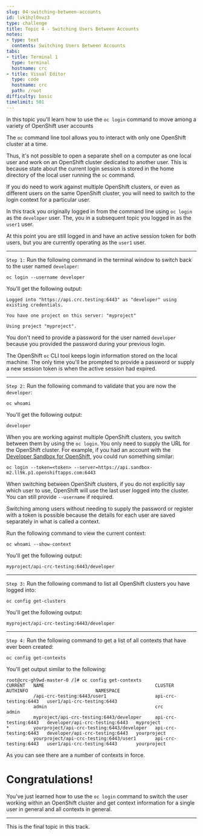 ```yaml
---
slug: 04-switching-between-accounts
id: lvk1hzl0nvz3
type: challenge
title: Topic 4 - Switching Users Between Accounts
notes:
- type: text
  contents: Switching Users Between Accounts
tabs:
- title: Terminal 1
  type: terminal
  hostname: crc
- title: Visual Editor
  type: code
  hostname: crc
  path: /root
difficulty: basic
timelimit: 501
---
```

In this topic you'll learn how to use the `oc login` command to move among a variety of OpenShift user accounts

The `oc` command line tool allows you to interact with only one OpenShift cluster at a time.

Thus, it's not possible to open a separate shell on a computer as one local user and work on an OpenShift cluster dedicated to another user. This is because state about the current login session is stored in the home directory of the local user running the `oc` command.

If you do need to work against multiple OpenShift clusters, or even as different users on the same OpenShift cluster, you will need to switch to the login context for a particular user.

In this track you originally logged in from the command line using `oc login` as the `developer` user. The, you in a subsequent topic you logged in as the `user1` user.

At this point you are still logged in and have an active session token for both users, but you are currently operating as the `user1` user.

----

`Step 1:` Run the following command in the terminal window to switch back to the user named `developer`:

```
oc login --username developer
```

You'll get the following output:

```
Logged into "https://api.crc.testing:6443" as "developer" using existing credentials.

You have one project on this server: "myproject"

Using project "myproject".
```

You don't need to provide a password for the user named `developer` because you provided the password during your previous login.

The OpenShift `oc` CLI tool keeps login information stored on the local machine.  The only time you'll be prompted to provide a password or supply a new session token is when the active session had expired.

----

`Step 2:` Run the following command to validate that you are now the `developer`:
```
oc whoami
```

You'll get the following output:

```
developer
```

When you are working against multiple OpenShift clusters, you switch between them by using the `oc login`. You only need to supply the URL for the OpenShift cluster. For example, if you had an account with the [Developer Sandbox for OpenShift](https://developers.redhat.com/developer-sandbox), you could run something similar:

```
oc login --token=<token> --server=https://api.sandbox-m2.ll9k.p1.openshiftapps.com:6443
```

When switching between OpenShift clusters, if you do not explicitly say which user to use, OpenShift will use the last user logged into the cluster. You can still provide `--username` if required.

Switching among users without needing to supply the password or register with a token is possible because the details for each user are saved separately in what is called a context.

Run the following command to view the current context:

```
oc whoami --show-context
```

You'll get the following output:

```
myproject/api-crc-testing:6443/developer
```

----

`Step 3:` Run the following command to list all OpenShift clusters you have logged into:

```
oc config get-clusters
```

You'll get the following output:

```
myproject/api-crc-testing:6443/developer
```

----

`Step 4:` Run the following command to get a list of all contexts that have ever been created:

```
oc config get-contexts
```

You'll get output similar to the following:

```
root@crc-gh9wd-master-0 /]# oc config get-contexts
CURRENT   NAME                                         CLUSTER                AUTHINFO                         NAMESPACE
          /api-crc-testing:6443/user1                  api-crc-testing:6443   user1/api-crc-testing:6443
          admin                                        crc                    admin
          myproject/api-crc-testing:6443/developer     api-crc-testing:6443   developer/api-crc-testing:6443   myproject
*         yourproject/api-crc-testing:6443/developer   api-crc-testing:6443   developer/api-crc-testing:6443   yourproject
          yourproject/api-crc-testing:6443/user1       api-crc-testing:6443   user1/api-crc-testing:6443       yourproject
```

As you can see there are a number of contexts in force.

# Congratulations!

 You've just learned how to use the `oc login`  command to switch the user working within an OpenShift cluster and get context information for a single user in general and all contexts in general.

----

This is the final topic in this track.
